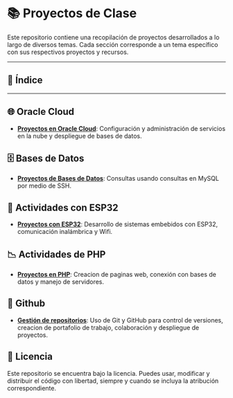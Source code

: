 # 📚 Proyectos de Clase

Este repositorio contiene una recopilación de proyectos desarrollados a lo largo de diversos temas. Cada sección corresponde a un tema específico con sus respectivos proyectos y recursos.

---

## 📌 Índice

---


## 🌐 Oracle Cloud

- **[Proyectos en Oracle Cloud](https://github.com/ahmAriza01/ReadMi.md/blob/main/Oracle%20Cloud/README.md)**: Configuración y administración de servicios en la nube y despliegue de bases de datos.

## 🗄️ Bases de Datos

- **[Proyectos de Bases de Datos](https://github.com/Akeno075/Proyectos-Clases/blob/main/Base%20de%20Datos/README.md)**: Consultas  usando consultas en MySQL por medio de SSH.

## 🔌 Actividades con ESP32

- **[Proyectos con ESP32](https://github.com/Akeno075/Proyectos-Clases/blob/main/Actividades%20con%20ESP32/README.md)**: Desarrollo de sistemas embebidos con ESP32, comunicación inalámbrica y Wifi.

## 📉 Actividades de PHP

- **[Proyectos en PHP](https://github.com/Akeno075/Proyectos-Clases/blob/main/Actividades%20de%20PHP/README.md)**: Creacion de paginas web, conexión con bases de datos y manejo de servidores.

## 🔎 Github

- **[Gestión de repositorios](https://github.com/Akeno075/Proyectos-Clases/blob/main/Github/README.md)**: Uso de Git y GitHub para control de versiones, creacion de portafolio de trabajo, colaboración y despliegue de proyectos.



## 📜 Licencia

Este repositorio se encuentra bajo la licencia. Puedes usar, modificar y distribuir el código con libertad, siempre y cuando se incluya la atribución correspondiente.
